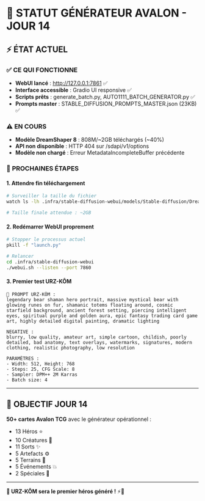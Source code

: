 # 🎨 STATUT GÉNÉRATEUR AVALON - JOUR 14

## ⚡ **ÉTAT ACTUEL**

### ✅ **CE QUI FONCTIONNE**
- **WebUI lancé** : http://127.0.0.1:7861 ✅
- **Interface accessible** : Gradio UI responsive ✅  
- **Scripts prêts** : generate_batch.py, AUTO1111_BATCH_GENERATOR.py ✅
- **Prompts master** : STABLE_DIFFUSION_PROMPTS_MASTER.json (23KB) ✅

### ⚠️ **EN COURS**
- **Modèle DreamShaper 8** : 808M/~2GB téléchargés (~40%)
- **API non disponible** : HTTP 404 sur /sdapi/v1/options
- **Modèle non chargé** : Erreur MetadataIncompleteBuffer précédente

### 🎯 **PROCHAINES ÉTAPES**

#### **1. Attendre fin téléchargement**
```bash
# Surveiller la taille du fichier
watch ls -lh .infra/stable-diffusion-webui/models/Stable-diffusion/DreamShaper_8_pruned.safetensors

# Taille finale attendue : ~2GB
```

#### **2. Redémarrer WebUI proprement**
```bash
# Stopper le processus actuel
pkill -f "launch.py"

# Relancer 
cd .infra/stable-diffusion-webui
./webui.sh --listen --port 7860
```

#### **3. Premier test URZ-KÔM**
```
🐻 PROMPT URZ-KÔM :
legendary bear shaman hero portrait, massive mystical bear with glowing runes on fur, shamanic totems floating around, cosmic starfield background, ancient forest setting, piercing intelligent eyes, spiritual purple and golden aura, epic fantasy trading card game art, highly detailed digital painting, dramatic lighting

NEGATIVE :
blurry, low quality, amateur art, simple cartoon, childish, poorly detailed, bad anatomy, text overlays, watermarks, signatures, modern clothing, realistic photography, low resolution

PARAMÈTRES :
- Width: 512, Height: 768
- Steps: 25, CFG Scale: 8  
- Sampler: DPM++ 2M Karras
- Batch size: 4
```

---

## 🎯 **OBJECTIF JOUR 14**

**50+ cartes Avalon TCG** avec le générateur opérationnel :
- 13 Héros ⭐
- 10 Créatures 🐉  
- 11 Sorts ✨
- 5 Artefacts ⚙️
- 5 Terrains 🏰
- 5 Événements 💥
- 2 Spéciales 👑

---

**🐻 URZ-KÔM sera le premier héros généré !** ⚡🎨